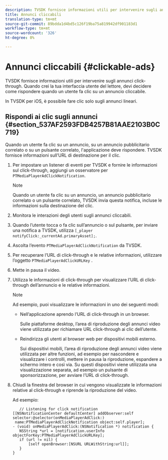 ```yaml
---
description: TVSDK fornisce informazioni utili per intervenire sugli annunci click-through. Quando crei la tua interfaccia utente del lettore, devi decidere come rispondere quando un utente fa clic su un annuncio cliccabile.
title: Annunci cliccabili
translation-type: tm+mt
source-git-commit: 89bdda1d4bd5c126f19ba75a819942df901183d1
workflow-type: tm+mt
source-wordcount: '326'
ht-degree: 0%

---
```



# Annunci cliccabili {#clickable-ads}

TVSDK fornisce informazioni utili per intervenire sugli annunci click-through. Quando crei la tua interfaccia utente del lettore, devi decidere come rispondere quando un utente fa clic su un annuncio cliccabile.

In TVSDK per iOS, è possibile fare clic solo sugli annunci lineari.

## Rispondi ai clic sugli annunci {#section_537AF2593FDB4257B81AAE2103B0C719}

Quando un utente fa clic su un annuncio, su un annuncio pubblicitario correlato o su un pulsante correlato, l&#39;applicazione deve rispondere. TVSDK fornisce informazioni sull’URL di destinazione per il clic.

1. Per impostare un listener di eventi per TVSDK e fornire le informazioni sul click-through, aggiungi un osservatore per `PTMediaPlayerAdClickNotification`.

   >[!NOTE]
   >
   >Quando un utente fa clic su un annuncio, un annuncio pubblicitario correlato o un pulsante correlato, TVSDK invia questa notifica, incluse le informazioni sulla destinazione del clic.

1. Monitora le interazioni degli utenti sugli annunci cliccabili.
1. Quando l’utente tocca o fa clic sull’annuncio o sul pulsante, per inviare una notifica a TVSDK, utilizza `[_player notifyClick:_currentAd.primaryAsset];`.
1. Ascolta l’evento `PTMediaPlayerAdClickNotification` da TVSDK.
1. Per recuperare l’URL di click-through e le relative informazioni, utilizzare l’oggetto `PTMediaPlayerAdClickURLKey` .
1. Mette in pausa il video.
1. Utilizza le informazioni di click-through per visualizzare l’URL di click-through dell’annuncio e le relative informazioni.

   >[!NOTE]
   >
   >Ad esempio, puoi visualizzare le informazioni in uno dei seguenti modi:

   * Nell’applicazione aprendo l’URL di click-through in un browser.

      Sulle piattaforme desktop, l’area di riproduzione degli annunci video viene utilizzata per richiamare URL click-through ai clic dell’utente.
   * Reindirizza gli utenti al browser web per dispositivi mobili esterno.

      Sui dispositivi mobili, l’area di riproduzione degli annunci video viene utilizzata per altre funzioni, ad esempio per nascondere e visualizzare i controlli, mettere in pausa la riproduzione, espandere a schermo intero e così via. Su questi dispositivi viene utilizzata una visualizzazione separata, ad esempio un pulsante di sponsorizzazione, per avviare l’URL di click-through.

1. Chiudi la finestra del browser in cui vengono visualizzate le informazioni relative al click-through e riprende la riproduzione del video.

   Ad esempio:

   ```
      // Listening for click notification  
   [[NSNotificationCenter defaultCenter] addObserver:self selector:@selector(onMediaPlayerAdClick:)  
    name:PTMediaPlayerAdClickNotification object:self.player]; 
   - (void) onMediaPlayerAdClick:(NSNotification *) notification { 
      NSString *url = [notification.userInfo objectForKey:PTMediaPlayerAdClickURLKey];  
      if (url != nil) { 
          [self openBrowser:[NSURL URLWithString:url]]; 
      } 
   } 
   ```
